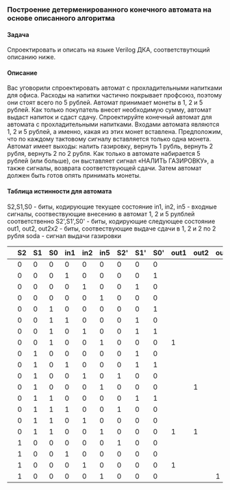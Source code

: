 ### Построение детерменированного конечного автомата на основе описанного алгоритма
#### Задача
Cпроектировать и описать на языке Verilog ДКА, соответствутющий описанию ниже.
#### Описание
Вас уговорили спроектировать автомат с прохладительными напитками для офиса. Расходы на напитки частично покрывает профсоюз, поэтому они стоят всего по 5 рублей. Автомат принимает монеты в 1, 2 и 5 рублей. Как только покупатель внесет необходимую сумму, автомат выдаст напиток и сдаст сдачу. 
Спроектируйте конечный автомат для автомата с прохладительными напитками. 
Входами автомата являются 1, 2 и 5 рублей, а именно, какая из этих монет вставлена. Предположим, что по каждому тактовому сигналу вставляется только одна монета. 
Автомат имеет выходы: налить газировку, вернуть 1 рубль, вернуть 2 рубля, вернуть 2 по 2 рубля. 
Как только в автомате набирается 5 рублей (или больше), он выставляет сигнал «НАЛИТЬ ГАЗИРОВКУ», а также сигналы, возврата соответствующей сдачи. Затем автомат должен быть готов опять принимать монеты.
#### Таблица истинности для автомата

S2,S1,S0 - биты, кодирующие текущее состояние 
in1, in2, in5 - входные сигналы, соотвествующие внесению в автомат 1, 2 и 5 рулблей соответственно
S2',S1',S0' - биты, кодирующие следующее состояние
out1, out2, out2x2 - биты, соотвествующие выдаче сдачи в 1, 2 и 2 по 2 рубля
soda - сигнал выдачи газировки

|   | S2 | S1 | S0 | in1 | in2 | in5 | S2' | S1' | S0' | out1 | out2 | out2x2 | soda |
|---|----|----|----|-----|-----|-----|-----|-----|-----|------|------|--------|------|
|   | 0  | 0  | 0  | 0   | 0   | 0   | 0   | 0   | 0   |      |      |        |      |
|   | 0  | 0  | 0  | 1   | 0   | 0   | 0   | 0   | 1   |      |      |        |      |
|   | 0  | 0  | 0  | 0   | 1   | 0   | 0   | 1   | 0   |      |      |        |      |
|   | 0  | 0  | 0  | 0   | 0   | 1   | 0   | 0   | 0   |      |      |        | 1    |
|   | 0  | 0  | 1  | 0   | 0   | 0   | 0   | 0   | 1   |      |      |        |      |
|   | 0  | 0  | 1  | 1   | 0   | 0   | 0   | 1   | 0   |      |      |        |      |
|   | 0  | 0  | 1  | 0   | 1   | 0   | 0   | 1   | 1   |      |      |        |      |
|   | 0  | 0  | 1  | 0   | 0   | 1   | 0   | 0   | 0   | 1    |      |        | 1    |
|   | 0  | 1  | 0  | 0   | 0   | 0   | 0   | 1   | 0   |      |      |        |      |
|   | 0  | 1  | 0  | 1   | 0   | 0   | 0   | 1   | 1   |      |      |        |      |
|   | 0  | 1  | 0  | 0   | 1   | 0   | 1   | 0   | 0   |      |      |        |      |
|   | 0  | 1  | 0  | 0   | 0   | 1   | 0   | 0   | 0   |      | 1    |        | 1    |
|   | 0  | 1  | 1  | 0   | 0   | 0   | 0   | 1   | 1   |      |      |        |      |
|   | 0  | 1  | 1  | 1   | 0   | 0   | 1   | 0   | 0   |      |      |        |      |
|   | 0  | 1  | 1  | 0   | 1   | 0   | 0   | 0   | 0   |      |      |        | 1    |
|   | 0  | 1  | 1  | 0   | 0   | 1   | 0   | 0   | 0   | 1    | 1    |        | 1    |
|   | 1  | 0  | 0  | 0   | 0   | 0   | 1   | 0   | 0   |      |      |        |      |
|   | 1  | 0  | 0  | 1   | 0   | 0   | 0   | 0   | 0   |      |      |        | 1    |
|   | 1  | 0  | 0  | 0   | 1   | 0   | 0   | 0   | 0   | 1    |      |        | 1    |
|   | 1  | 0  | 0  | 0   | 0   | 1   | 0   | 0   | 0   |      |      | 1      | 1    |

